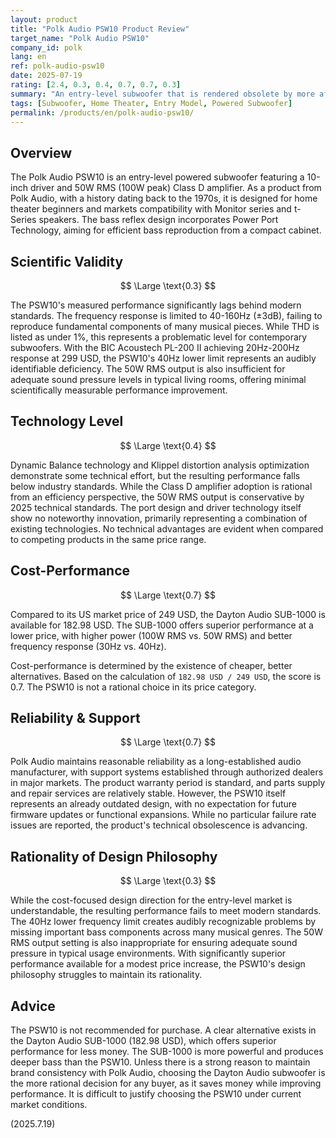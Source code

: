 ```yaml
---
layout: product
title: "Polk Audio PSW10 Product Review"
target_name: "Polk Audio PSW10"
company_id: polk
lang: en
ref: polk-audio-psw10
date: 2025-07-19
rating: [2.4, 0.3, 0.4, 0.7, 0.7, 0.3]
summary: "An entry-level subwoofer that is rendered obsolete by more affordable and higher-performing alternatives."
tags: [Subwoofer, Home Theater, Entry Model, Powered Subwoofer]
permalink: /products/en/polk-audio-psw10/
---
```


## Overview

The Polk Audio PSW10 is an entry-level powered subwoofer featuring a 10-inch driver and 50W RMS (100W peak) Class D amplifier. As a product from Polk Audio, with a history dating back to the 1970s, it is designed for home theater beginners and markets compatibility with Monitor series and t-Series speakers. The bass reflex design incorporates Power Port Technology, aiming for efficient bass reproduction from a compact cabinet.

## Scientific Validity

$$ \Large \text{0.3} $$

The PSW10's measured performance significantly lags behind modern standards. The frequency response is limited to 40-160Hz (±3dB), failing to reproduce fundamental components of many musical pieces. While THD is listed as under 1%, this represents a problematic level for contemporary subwoofers. With the BIC Acoustech PL-200 II achieving 20Hz-200Hz response at 299 USD, the PSW10's 40Hz lower limit represents an audibly identifiable deficiency. The 50W RMS output is also insufficient for adequate sound pressure levels in typical living rooms, offering minimal scientifically measurable performance improvement.

## Technology Level

$$ \Large \text{0.4} $$

Dynamic Balance technology and Klippel distortion analysis optimization demonstrate some technical effort, but the resulting performance falls below industry standards. While the Class D amplifier adoption is rational from an efficiency perspective, the 50W RMS output is conservative by 2025 technical standards. The port design and driver technology itself show no noteworthy innovation, primarily representing a combination of existing technologies. No technical advantages are evident when compared to competing products in the same price range.

## Cost-Performance

$$ \Large \text{0.7} $$

Compared to its US market price of 249 USD, the Dayton Audio SUB-1000 is available for 182.98 USD. The SUB-1000 offers superior performance at a lower price, with higher power (100W RMS vs. 50W RMS) and better frequency response (30Hz vs. 40Hz).

Cost-performance is determined by the existence of cheaper, better alternatives. Based on the calculation of `182.98 USD / 249 USD`, the score is 0.7. The PSW10 is not a rational choice in its price category.

## Reliability & Support

$$ \Large \text{0.7} $$

Polk Audio maintains reasonable reliability as a long-established audio manufacturer, with support systems established through authorized dealers in major markets. The product warranty period is standard, and parts supply and repair services are relatively stable. However, the PSW10 itself represents an already outdated design, with no expectation for future firmware updates or functional expansions. While no particular failure rate issues are reported, the product's technical obsolescence is advancing.

## Rationality of Design Philosophy

$$ \Large \text{0.3} $$

While the cost-focused design direction for the entry-level market is understandable, the resulting performance fails to meet modern standards. The 40Hz lower frequency limit creates audibly recognizable problems by missing important bass components across many musical genres. The 50W RMS output setting is also inappropriate for ensuring adequate sound pressure in typical usage environments. With significantly superior performance available for a modest price increase, the PSW10's design philosophy struggles to maintain its rationality.

## Advice

The PSW10 is not recommended for purchase. A clear alternative exists in the Dayton Audio SUB-1000 (182.98 USD), which offers superior performance for less money. The SUB-1000 is more powerful and produces deeper bass than the PSW10. Unless there is a strong reason to maintain brand consistency with Polk Audio, choosing the Dayton Audio subwoofer is the more rational decision for any buyer, as it saves money while improving performance. It is difficult to justify choosing the PSW10 under current market conditions.

(2025.7.19)